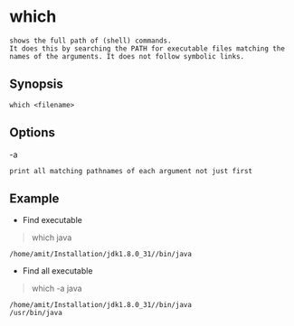 # which

    shows the full path of (shell) commands.
    It does this by searching the PATH for executable files matching the names of the arguments. It does not follow symbolic links.

## Synopsis

`which <filename>`

## Options

-a

    print all matching pathnames of each argument not just first

## Example

* Find executable

> which java

    /home/amit/Installation/jdk1.8.0_31//bin/java

* Find all executable

> which -a java

    /home/amit/Installation/jdk1.8.0_31//bin/java
    /usr/bin/java
